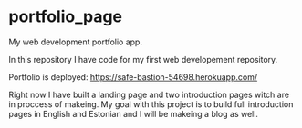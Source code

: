 # portfolio_page
My web development portfolio app.

In this repository I have code for my first web developement repository.

Portfolio is deployed: https://safe-bastion-54698.herokuapp.com/

Right now I have built a landing page and two introduction pages witch are in proccess of makeing. My goal with this project 
is to build full introduction pages in English and Estonian and I will be makeing a blog as well. 

